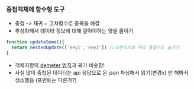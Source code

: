 ### 중첩객체에 함수형 도구
- 중첩 -> 재귀 + 고차함수로 중복을 해결
- 추상화해서 데이터 정보에 대해 알아야하는 양을 줄이기
```javascript
function updateSome(){
  return nestedUpdate(['key1','key2']) //요런식으로 뒤의 중첩구조 숨기기
}
```
- 객체지향의 [demeter 법칙](https://tecoble.techcourse.co.kr/post/2020-06-02-law-of-demeter/)과 궤가 비슷함!
- 사실 많이 중첩된 데이터는 api 응답으로 온 json 파싱해서 읽기(변경x) 만 해봐서 생소했음 (프런트는 다른가?)
